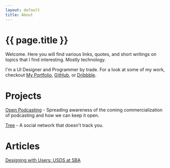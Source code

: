 ```yaml
---
layout: default
title: About
---
```

# {{ page.title }} <i class="fa fa-bolt"></i>
Welcome. Here you will find various links, quotes, and short writings on topics that I find interesting. Mostly technology.

I'm a UI Designer and Programmer by trade. For a look at some of my work, checkout [My Portfolio](/portfolio), [GitHub](http://github.com/tbolt), or [Dribbble](http://dribbble.com/tbolt).

# Projects

[Open Podcasting](https://openpodcasting.com) - Spreading awareness of the coming commercialization of podcasting and how we can keep it open.

[Tree](https://github.com/tbolt/tree) - A social network that doesn't track you. 

# Articles
[Designing with Users: USDS at SBA](https://medium.com/the-u-s-digital-service/designing-with-users-usds-at-sba-e04f5e3911b8)


